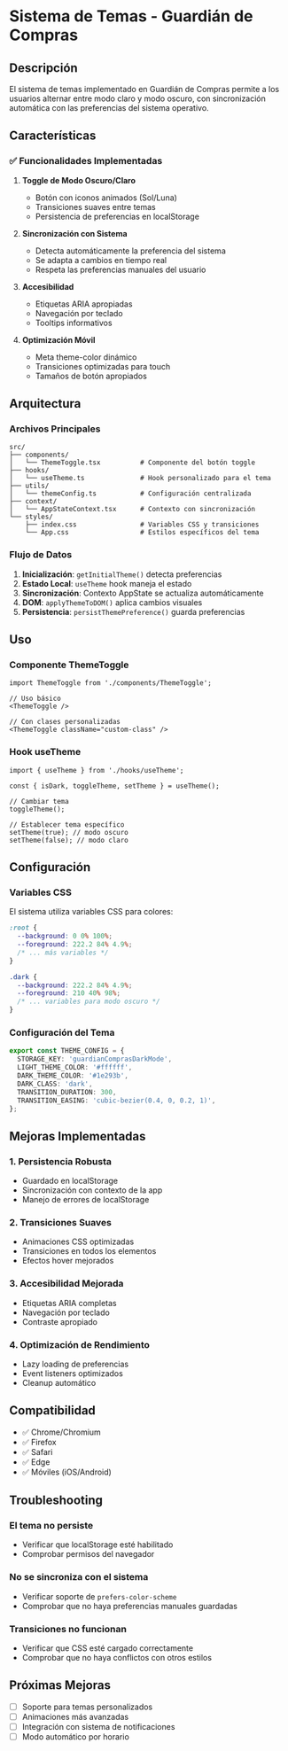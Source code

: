 # Sistema de Temas - Guardián de Compras

## Descripción

El sistema de temas implementado en Guardián de Compras permite a los usuarios alternar entre modo claro y modo oscuro, con sincronización automática con las preferencias del sistema operativo.

## Características

### ✅ Funcionalidades Implementadas

1. **Toggle de Modo Oscuro/Claro**
   - Botón con iconos animados (Sol/Luna)
   - Transiciones suaves entre temas
   - Persistencia de preferencias en localStorage

2. **Sincronización con Sistema**
   - Detecta automáticamente la preferencia del sistema
   - Se adapta a cambios en tiempo real
   - Respeta las preferencias manuales del usuario

3. **Accesibilidad**
   - Etiquetas ARIA apropiadas
   - Navegación por teclado
   - Tooltips informativos

4. **Optimización Móvil**
   - Meta theme-color dinámico
   - Transiciones optimizadas para touch
   - Tamaños de botón apropiados

## Arquitectura

### Archivos Principales

```
src/
├── components/
│   └── ThemeToggle.tsx          # Componente del botón toggle
├── hooks/
│   └── useTheme.ts              # Hook personalizado para el tema
├── utils/
│   └── themeConfig.ts           # Configuración centralizada
├── context/
│   └── AppStateContext.tsx      # Contexto con sincronización
└── styles/
    ├── index.css                # Variables CSS y transiciones
    └── App.css                  # Estilos específicos del tema
```

### Flujo de Datos

1. **Inicialización**: `getInitialTheme()` detecta preferencias
2. **Estado Local**: `useTheme` hook maneja el estado
3. **Sincronización**: Contexto AppState se actualiza automáticamente
4. **DOM**: `applyThemeToDOM()` aplica cambios visuales
5. **Persistencia**: `persistThemePreference()` guarda preferencias

## Uso

### Componente ThemeToggle

```tsx
import ThemeToggle from './components/ThemeToggle';

// Uso básico
<ThemeToggle />

// Con clases personalizadas
<ThemeToggle className="custom-class" />
```

### Hook useTheme

```tsx
import { useTheme } from './hooks/useTheme';

const { isDark, toggleTheme, setTheme } = useTheme();

// Cambiar tema
toggleTheme();

// Establecer tema específico
setTheme(true); // modo oscuro
setTheme(false); // modo claro
```

## Configuración

### Variables CSS

El sistema utiliza variables CSS para colores:

```css
:root {
  --background: 0 0% 100%;
  --foreground: 222.2 84% 4.9%;
  /* ... más variables */
}

.dark {
  --background: 222.2 84% 4.9%;
  --foreground: 210 40% 98%;
  /* ... variables para modo oscuro */
}
```

### Configuración del Tema

```typescript
export const THEME_CONFIG = {
  STORAGE_KEY: 'guardianComprasDarkMode',
  LIGHT_THEME_COLOR: '#ffffff',
  DARK_THEME_COLOR: '#1e293b',
  DARK_CLASS: 'dark',
  TRANSITION_DURATION: 300,
  TRANSITION_EASING: 'cubic-bezier(0.4, 0, 0.2, 1)',
};
```

## Mejoras Implementadas

### 1. Persistencia Robusta
- Guardado en localStorage
- Sincronización con contexto de la app
- Manejo de errores de localStorage

### 2. Transiciones Suaves
- Animaciones CSS optimizadas
- Transiciones en todos los elementos
- Efectos hover mejorados

### 3. Accesibilidad Mejorada
- Etiquetas ARIA completas
- Navegación por teclado
- Contraste apropiado

### 4. Optimización de Rendimiento
- Lazy loading de preferencias
- Event listeners optimizados
- Cleanup automático

## Compatibilidad

- ✅ Chrome/Chromium
- ✅ Firefox
- ✅ Safari
- ✅ Edge
- ✅ Móviles (iOS/Android)

## Troubleshooting

### El tema no persiste
- Verificar que localStorage esté habilitado
- Comprobar permisos del navegador

### No se sincroniza con el sistema
- Verificar soporte de `prefers-color-scheme`
- Comprobar que no haya preferencias manuales guardadas

### Transiciones no funcionan
- Verificar que CSS esté cargado correctamente
- Comprobar que no haya conflictos con otros estilos

## Próximas Mejoras

- [ ] Soporte para temas personalizados
- [ ] Animaciones más avanzadas
- [ ] Integración con sistema de notificaciones
- [ ] Modo automático por horario 